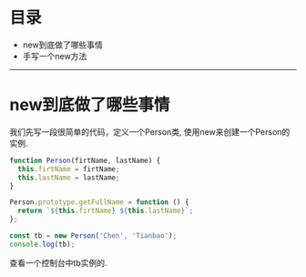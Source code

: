 # 目录
- new到底做了哪些事情
- 手写一个new方法

---
# new到底做了哪些事情
我们先写一段很简单的代码，定义一个Person类, 使用new来创建一个Person的实例.

```javascript
function Person(firtName, lastName) {
  this.firtName = firtName;
  this.lastName = lastName;
}

Person.prototype.getFullName = function () {
  return `${this.firtName} ${this.lastName}`;
};

const tb = new Person('Chen', 'Tianbao');
console.log(tb);
```
查看一个控制台中tb实例的.

